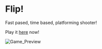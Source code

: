 # Flip!
Fast pased, time based, platforming shooter!

Play it [here](http://szy.wtf/projects/flip/) now!

![Game_Preview](Images/Flip_Preview.gif)
